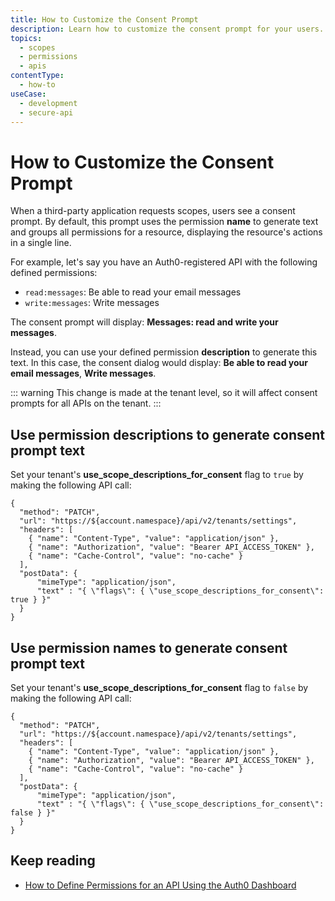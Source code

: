 ```yaml
---
title: How to Customize the Consent Prompt
description: Learn how to customize the consent prompt for your users.
topics:
  - scopes
  - permissions
  - apis
contentType:
  - how-to
useCase:
  - development
  - secure-api
---
```

# How to Customize the Consent Prompt

When a third-party application requests scopes, users see a consent prompt. By default, this prompt uses the permission **name** to generate text and groups all permissions for a resource, displaying the resource's actions in a single line.

For example, let's say you have an Auth0-registered API with the following defined permissions:

* `read:messages`: Be able to read your email messages
* `write:messages`: Write messages

The consent prompt will display: **Messages: read and write your messages**.

Instead, you can use your defined permission **description** to generate this text. In this case, the consent dialog would display: **Be able to read your email messages**, **Write messages**.

::: warning
This change is made at the tenant level, so it will affect consent prompts for all APIs on the tenant.
:::

## Use permission descriptions to generate consent prompt text

 Set your tenant's **use_scope_descriptions_for_consent** flag to `true` by making the following API call:

```har
{
  "method": "PATCH",
  "url": "https://${account.namespace}/api/v2/tenants/settings",
  "headers": [
    { "name": "Content-Type", "value": "application/json" },
    { "name": "Authorization", "value": "Bearer API_ACCESS_TOKEN" },
    { "name": "Cache-Control", "value": "no-cache" }
  ],
  "postData": {
      "mimeType": "application/json",
      "text" : "{ \"flags\": { \"use_scope_descriptions_for_consent\": true } }"
  }
}
```

## Use permission names to generate consent prompt text

Set your tenant's **use_scope_descriptions_for_consent** flag to `false` by making the following API call:

```har
{
  "method": "PATCH",
  "url": "https://${account.namespace}/api/v2/tenants/settings",
  "headers": [
    { "name": "Content-Type", "value": "application/json" },
    { "name": "Authorization", "value": "Bearer API_ACCESS_TOKEN" },
    { "name": "Cache-Control", "value": "no-cache" }
  ],
  "postData": {
      "mimeType": "application/json",
      "text" : "{ \"flags\": { \"use_scope_descriptions_for_consent\": false } }"
  }
}
```

## Keep reading

- [How to Define Permissions for an API Using the Auth0 Dashboard](/scopes/current/guides/define-api-scopes-dashboard)
